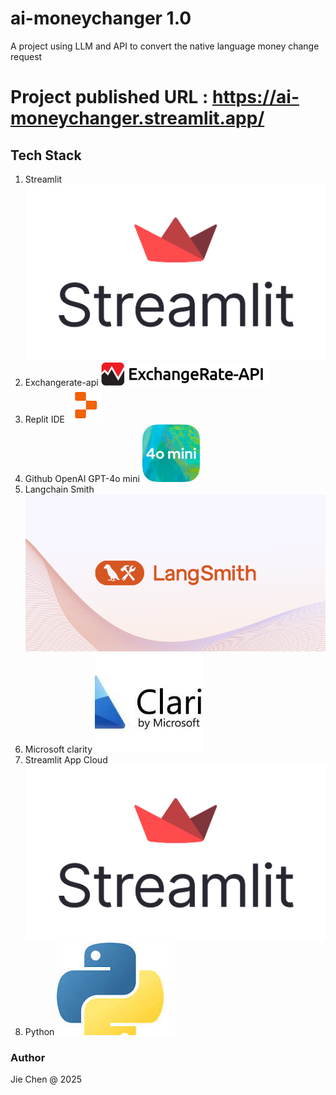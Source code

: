 # ai-moneychanger 1.0
A project using LLM and API to convert the native language money change request  


# Project published URL : https://ai-moneychanger.streamlit.app/


## Tech Stack 


1.  Streamlit ![image](image_2.png)
2.  Exchangerate-api ![image](image_3.png)
3.  Replit IDE  ![image](image_5.png)
4.  Github OpenAI GPT-4o mini   ![image](image_6.png)
5.  Langchain Smith ![image](image_8.png)
6.  Microsoft clarity ![image](image_9.png)
7.  Streamlit App Cloud ![image](image.png)
8.  Python ![image](image_10.png)


### Author 

Jie Chen @ 2025